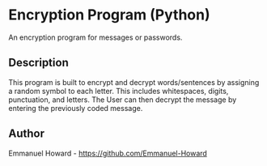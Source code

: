 # Encryption Program (Python)
An encryption program for messages or passwords. 

## Description
This program is built to encrypt and decrypt words/sentences by assigning a random symbol to each letter. This includes whitespaces, digits, punctuation, and letters. The User can then decrypt the message by entering the previously coded message.

## Author
Emmanuel Howard - https://github.com/Emmanuel-Howard